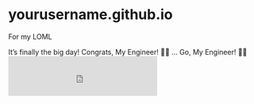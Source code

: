 # yourusername.github.io
For my LOML
<!DOCTYPE html>
<html lang="en">
<head>
  <meta charset="UTF-8" />
  <meta name="viewport" content="width=device-width, initial-scale=1" />
  <title>Palagi 💖</title>
  <link rel="stylesheet" href="style.css">
  <link href="https://fonts.googleapis.com/css?family=Dancing+Script" rel="stylesheet">
</head>
<body>
  <div class="hearts"></div>
  <div class="envelope" onclick="openEnv()">
    <div class="flap"></div>
    <div class="letter" id="letter">
      <div class="message">
        <!-- Your message here -->
        It’s finally the big day! Congrats, My Engineer! 👷‍♀️ … Go, My Engineer! 👷‍♀️
      </div>
      <iframe src="https://open.spotify.com/embed/track/0sqnYgWOw9DMc6jRgkcB2m"
              width="300" height="80" frameborder="0"
              allow="autoplay; clipboard-write; encrypted-media" loading="lazy"></iframe>
    </div>
  </div>
<script>
function openEnv() {
  document.querySelector('.flap').classList.add('opened');
  document.getElementById('letter').classList.add('visible');
  document.querySelector('.hearts').classList.add('floats');
}
</script>
</body>
</html>
